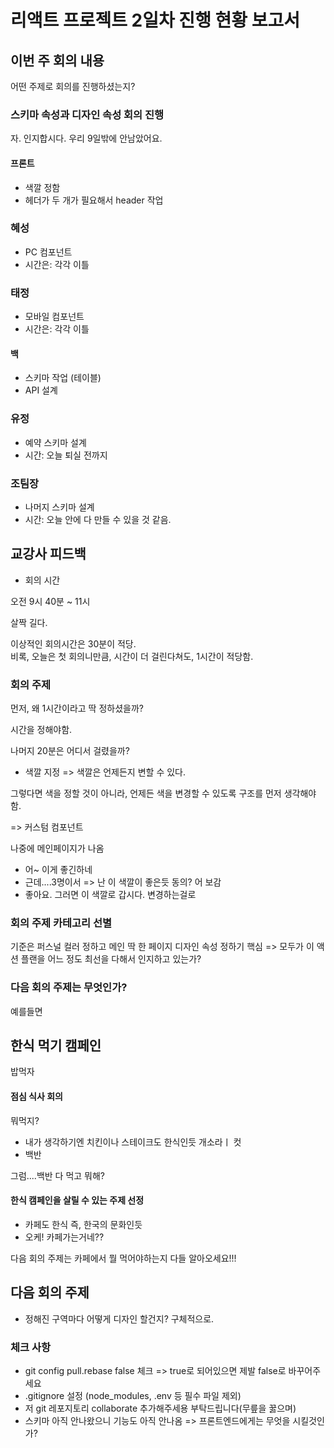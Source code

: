 # 리액트 프로젝트 2일차 진행 현황 보고서

## 이번 주 회의 내용

어떤 주제로 회의를 진행하셨는지?

### 스키마 속성과 디자인 속성 회의 진행

자. 인지합시다. 우리 9일밖에 안남았어요.

#### 프론트

- 색깔 정함
- 헤더가 두 개가 필요해서 header 작업

### 혜성

- PC 컴포넌트
- 시간은: 각각 이틀

### 태정

- 모바일 컴포넌트
- 시간은: 각각 이틀

#### 백

- 스키마 작업 (테이블)
- API 설계

### 유정

- 예약 스키마 설계
- 시간: 오늘 퇴실 전까지

### 조팀장

- 나머지 스키마 설계
- 시간: 오늘 안에 다 만들 수 있을 것 같음.

## 교강사 피드백

- 회의 시간

오전 9시 40분 ~ 11시

살짝 길다.

이상적인 회의시간은 30분이 적당.  
비록, 오늘은 첫 회의니만큼, 시간이 더 걸린다쳐도, 1시간이 적당함.

### 회의 주제

먼저, 왜 1시간이라고 딱 정하셨을까?

시간을 정해야함.

나머지 20분은 어디서 걸렸을까?

- 색깔 지정
  => 색깔은 언제든지 변할 수 있다.

그렇다면 색을 정할 것이 아니라, 언제든 색을 변경할 수 있도록 구조를 먼저 생각해야 함.

=> 커스텀 컴포넌트

나중에 메인페이지가 나옴

- 어~ 이게 좋긴하네
- 근데....3명이서 => 난 이 색깔이 좋은듯 동의? 어 보감
- 좋아요. 그러면 이 색깔로 갑시다. 변경하는걸로

### 회의 주제 카테고리 선별

기준은 퍼스널 컬러 정하고 메인 딱 한 페이지 디자인 속성 정하기
핵심 => 모두가 이 액션 플랜을 어느 정도 최선을 다해서 인지하고 있는가?

### 다음 회의 주제는 무엇인가?

예를들면

## 한식 먹기 캠페인

밥먹자

#### 점심 식사 회의

뭐먹지?

- 내가 생각하기엔 치킨이나 스테이크도 한식인듯 개소라ㅣ 컷
- 백반

그럼....백반 다 먹고 뭐해?

#### 한식 캠페인을 살릴 수 있는 주제 선정

- 카페도 한식 즉, 한국의 문화인듯
- 오케! 카페가는거네??

다음 회의 주제는 카페에서 뭘 먹어야하는지 다들 알아오세요!!!

## 다음 회의 주제

- 정해진 구역마다 어떻게 디자인 할건지? 구체적으로.

### 체크 사항

- git config pull.rebase false 체크 => true로 되어있으면 제발 false로 바꾸어주세요
- .gitignore 설정 (node_modules, .env 등 필수 파일 제외)
- 저 git 레포지토리 collaborate 추가해주세용 부탁드립니다(무릎을 꿇으며)
- 스키마 아직 안나왔으니 기능도 아직 안나옴 => 프론트엔드에게는 무엇을 시킬것인가?
